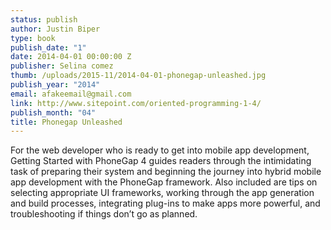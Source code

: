 ```yaml
---
status: publish
author: Justin Biper
type: book
publish_date: "1"
date: 2014-04-01 00:00:00 Z
publisher: Selina comez
thumb: /uploads/2015-11/2014-04-01-phonegap-unleashed.jpg
publish_year: "2014"
email: afakeemail@gmail.com
link: http://www.sitepoint.com/oriented-programming-1-4/
publish_month: "04"
title: Phonegap Unleashed
---
```


For the web developer who is ready to get into mobile app development, Getting Started with PhoneGap 4 guides readers through the intimidating task of preparing their system and beginning the journey into hybrid mobile app development with the PhoneGap framework. Also included are tips on selecting appropriate UI frameworks, working through the app generation and build processes, integrating plug-ins to make apps more powerful, and troubleshooting if things don’t go as planned.
